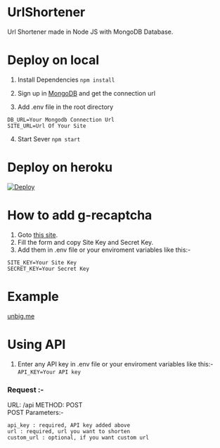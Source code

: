 # UrlShortener

Url Shortener made in Node JS with MongoDB Database.


# Deploy on local

1. Install Dependencies
`npm install`

2. Sign up in [MongoDB](https://www.mongodb.com/cloud/atlas/register) and get the connection url

3. Add .env file in the root directory
```
DB_URL=Your Mongodb Connection Url
SITE_URL=Url Of Your Site
```

4. Start Sever
`npm start`


# Deploy on heroku

[![Deploy](https://www.herokucdn.com/deploy/button.svg)](https://heroku.com/deploy?template=https://github.com/leeveshkamboj/UrlShortener/)


# How to add g-recaptcha

1. Goto [this site](https://www.google.com/recaptcha/admin/create).
2. Fill the form and copy Site Key and Secret Key.
3. Add them in .env file or your enviroment variables like this:-
```
SITE_KEY=Your Site Key
SECRET_KEY=Your Secret Key
```


# Example
[unbig.me](https://unbig.me/)


# Using API

1. Enter any API key in .env file or your enviroment variables like this:-
`API_KEY=Your API key`

### Request :-
URL: /api METHOD: POST<br>
POST Parameters:-
```
api_key : required, API key added above
url : required, url you want to shorten
custom_url : optional, if you want custom url
```